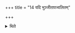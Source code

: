 +++
title = "14 यदि भुञ्जीतापज्वलितम्"

+++

<details><summary>थिते</summary>

यदि भुञ्जीतापज्वलितम् १४
</details>
